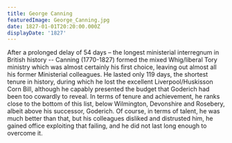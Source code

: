 ```yaml
---
title: George Canning
featuredImage: George_Canning.jpg
date: 1827-01-01T20:20:00.000Z
displayDate: '1827'
---
```


After a prolonged delay of 54 days – the longest ministerial interregnum in British history -- Canning (1770-1827) formed the mixed Whig/liberal Tory ministry which was almost certainly his first choice, leaving out almost all his former Ministerial colleagues. He lasted only 119 days, the shortest tenure in history, during which he lost the excellent Liverpool/Huskisson Corn Bill, although he capably presented the budget that Goderich had been too cowardly to reveal. In terms of tenure and achievement, he ranks close to the bottom of this list, below Wilmington, Devonshire and Rosebery, albeit above his successor, Goderich. Of course, in terms of talent, he was much better than that, but his colleagues disliked and distrusted him, he gained office exploiting that failing, and he did not last long enough to overcome it.
